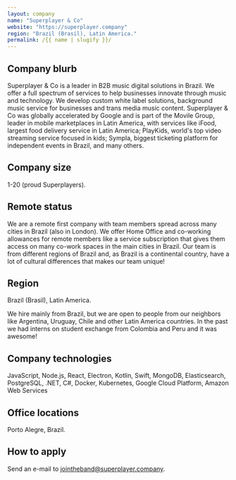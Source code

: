 ```yaml
---
layout: company
name: "Superplayer & Co"
website: "https://superplayer.company"
region: "Brazil (Brasil), Latin America."
permalink: /{{ name | slugify }}/
---
```


## Company blurb

Superplayer & Co is a leader in B2B music digital solutions in Brazil.
We offer a full spectrum of services to help businesses innovate through music and technology. We develop custom white label solutions, background music service for businesses and trans media music content.
Superplayer & Co was globally accelerated by Google and is part of the Movile Group, leader in mobile marketplaces in Latin America, with services like iFood, largest food delivery service in Latin America; PlayKids, world's top video streaming service focused in kids; Sympla, biggest ticketing platform for independent events in Brazil, and many others.


## Company size

1-20 (proud Superplayers).

## Remote status

We are a remote first company with team members spread across many cities in Brazil (also in London).
We offer Home Office and co-working allowances for remote members like a service subscription that gives them access on many co-work spaces in the main cities in Brazil.
Our team is from different regions of Brazil and, as Brazil is a continental country, have a lot of cultural differences that makes our team unique!


## Region

Brazil (Brasil), Latin America.

We hire mainly from Brazil, but we are open to people from our neighbors like Argentina, Uruguay, Chile and other Latin America countries. In the past we had interns on student exchange from Colombia and Peru and it was awesome!

## Company technologies

JavaScript, Node.js, React, Electron, Kotlin, Swift, MongoDB, Elasticsearch, PostgreSQL, .NET, C#, Docker, Kubernetes, Google Cloud Platform, Amazon Web Services

## Office locations

Porto Alegre, Brazil.

## How to apply

Send an e-mail to [jointheband@superplayer.company](mailto:jointheband@superplayer.company).